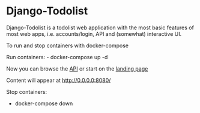 # Django-Todolist

Django-Todolist is a todolist web application with the most basic features of most web apps, i.e. accounts/login, API and (somewhat) interactive UI.


To run and stop containers with docker-compose

Run containers:
    - docker-compose up -d

Now you can browse the [API](http://localhost:8000/api/)
or start on the [landing page](http://localhost:8000/)

Content will appear at http://0.0.0.0:8080/

Stop containers:
  - docker-compose down

